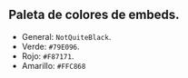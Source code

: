 ## Paleta de colores de embeds.

- General: `NotQuiteBlack`.
- Verde: `#79E096`.
- Rojo: `#F87171`.
- Amarillo: `#FFC868`
